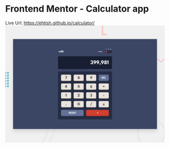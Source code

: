 # Frontend Mentor - Calculator app
Live Url: https://ehtish.github.io/calculator/
![Design preview for the Calculator app coding challenge](./design/desktop-preview.jpg)

